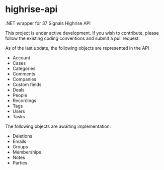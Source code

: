 highrise-api
============

.NET wrapper for 37 Signals Highrise API

This project is under active development. If you wish to contribute, please follow the existing coding conventions and submit a pull request.

As of the last update, the following objects are represented in the API

- Account
- Cases
- Categories
- Comments
- Companies
- Custom fields
- Deals
- People
- Recordings
- Tags
- Users
- Tasks

The following objects are awaiting implementation:

- Deletions
- Emails
- Groups
- Memberships
- Notes
- Parties

